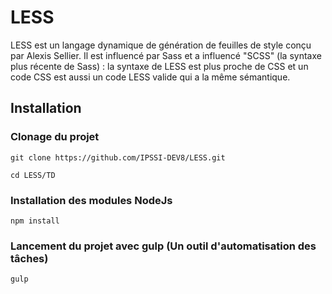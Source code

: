 # LESS

LESS est un langage dynamique de génération de feuilles de style conçu par Alexis Sellier. Il est influencé par Sass et a influencé "SCSS" (la syntaxe plus récente de Sass) : la syntaxe de LESS est plus proche de CSS et un code CSS est aussi un code LESS valide qui a la même sémantique.

## Installation

### Clonage du projet

`git clone https://github.com/IPSSI-DEV8/LESS.git`

`cd LESS/TD`

### Installation des modules NodeJs

`npm install`

### Lancement du projet avec gulp (Un outil d'automatisation des tâches)

`gulp`

